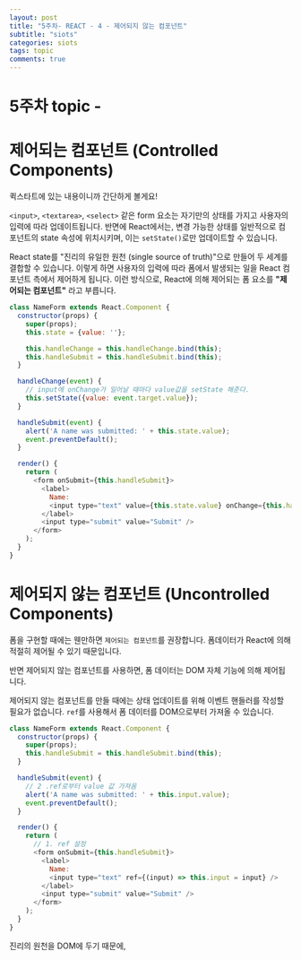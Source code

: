 ```yaml
---
layout: post
title: "5주차- REACT - 4 - 제어되지 않는 컴포넌트"
subtitle: "siots"
categories: siots
tags: topic
comments: true
---
```


# 5주차 topic - 

# 제어되는 컴포넌트 (Controlled Components)

퀵스타트에 있는 내용이니까 간단하게 볼게요!

`<input>`, `<textarea>`, `<select>` 같은 form 요소는 자기만의 상태를 가지고 사용자의 입력에 따라 업데이트됩니다. 반면에 React에서는, 변경 가능한 상태를 일반적으로 컴포넌트의 state 속성에 위치시키며, 이는 `setState()`로만 업데이트할 수 있습니다.

React state를 "진리의 유일한 원천 (single source of truth)"으로 만들어 두 세계를 결합할 수 있습니다. 이렇게 하면 사용자의 입력에 따라 폼에서 발생되는 일을 React 컴포넌트 측에서 제어하게 됩니다. 이런 방식으로, React에 의해 제어되는 폼 요소를 **"제어되는 컴포넌트"** 라고 부릅니다.

```js
class NameForm extends React.Component {
  constructor(props) {
    super(props);
    this.state = {value: ''};

    this.handleChange = this.handleChange.bind(this);
    this.handleSubmit = this.handleSubmit.bind(this);
  }

  handleChange(event) {
    // input에 onChange가 일어날 때마다 value값을 setState 해준다.
    this.setState({value: event.target.value});
  }

  handleSubmit(event) {
    alert('A name was submitted: ' + this.state.value);
    event.preventDefault();
  }

  render() {
    return (
      <form onSubmit={this.handleSubmit}>
        <label>
          Name:
          <input type="text" value={this.state.value} onChange={this.handleChange} />
        </label>
        <input type="submit" value="Submit" />
      </form>
    );
  }
}
```

# 제어되지 않는 컴포넌트 (Uncontrolled Components)

폼을 구현할 때에는 웬만하면 `제어되는 컴포넌트`를 권장합니다. 폼데이터가 React에 의해 적절히 제어될 수 있기 때문입니다.

반면 제어되지 않는 컴포넌트를 사용하면, 폼 데이터는 DOM 자체 기능에 의해 제어됩니다.

제어되지 않는 컴포넌트를 만들 때에는 상태 업데이트를 위해 이벤트 핸들러를 작성할 필요가 없습니다. `ref`를 사용해서 폼 데이터를 DOM으로부터 가져올 수 있습니다.

```js
class NameForm extends React.Component {
  constructor(props) {
    super(props);
    this.handleSubmit = this.handleSubmit.bind(this);
  }

  handleSubmit(event) {
    // 2 .ref로부터 value 값 가져옴
    alert('A name was submitted: ' + this.input.value);
    event.preventDefault();
  }

  render() {
    return (
      // 1. ref 설정
      <form onSubmit={this.handleSubmit}>
        <label>
          Name:
          <input type="text" ref={(input) => this.input = input} />
        </label>
        <input type="submit" value="Submit" />
      </form>
    );
  }
}
```
진리의 원천을 DOM에 두기 때문에, 